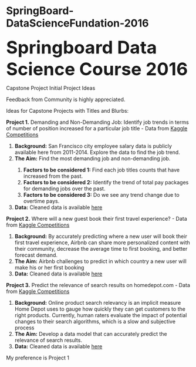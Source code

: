 # SpringBoard-DataScienceFundation-2016

<b><font size="11">Springboard Data Science Course 2016</font></b>

Capstone Project
Initial Project Ideas

Feedback from Community is highly appreciated.

Ideas for Capstone Projects with Titles and Blurbs:

<b>Project 1.</b>  Demanding and Non-Demanding Job: Identify job trends in terms of number of position increased for a particular job title - Data from <a href = "https://www.kaggle.com/kaggle/sf-salaries">Kaggle Competitions</a>

<ol><li><b>Background:</b> San Francisco city employee salary data is publicly available here from 2011-2014. Explore the data to find the job trend. </li>
<li><b>The Aim:</b> Find the most demanding job and non-demanding job.</li>
	<ol><li><b>Factors to be considered 1:</b> Find each job titles counts that have increased from the past.</li>
	<li><b>Factors to be considered 2:</b> Identify the trend of total pay packages for demanding jobs over the past.</li>
	<li><b>Factors to be considered 3:</b> Do we see any trend change due to overtime pays.</li></ol>
<li><b>Data:</b> Cleaned data is available <a href = "http://transparentcalifornia.com/salaries/2014/state-of-california/">here</a></li></ol>


<b>Project 2.</b>  Where will a new guest book their first travel experience?  - Data from <a href = "https://www.kaggle.com/c/airbnb-recruiting-new-user-bookings/data">Kaggle Competitions</a>

<ol><li><b>Background:</b> By accurately predicting where a new user will book their first travel experience, Airbnb can share more personalized content with their community, decrease the average time to first booking, and better forecast demand. </li>
<li><b>The Aim:</b> Airbnb challenges to predict in which country a new user will make his or her first booking
<li><b>Data:</b> Cleaned data is available <a href = "https://www.kaggle.com/c/airbnb-recruiting-new-user-bookings/data/">here</a></li></ol>


<b>Project 3.</b> Predict the relevance of search results on homedepot.com   - Data from <a href = "https://www.kaggle.com/c/airbnb-recruiting-new-user-bookings/data">Kaggle Competitions</a>

<ol><li><b>Background:</b> Online product search relevancy is an implicit measure Home Depot uses to gauge how quickly they can get customers to the right products. Currently, human raters evaluate the impact of potential changes to their search algorithms, which is a slow and subjective process </li>
<li><b>The Aim:</b> Develop a data model that can accurately predict the relevance of search results.
<li><b>Data:</b> Cleaned data is available <a href = "https://www.kaggle.com/c/home-depot-product-search-relevance/data">here</a></li></ol>

My preference is Project 1 
